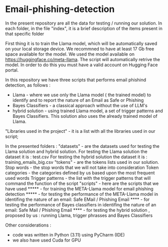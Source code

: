# Email-phishing-detection
In the present repository are all the data for testing / running our solution.
In each folder, in the file "index", it is a brief description of the items present
in that specific folder

First thing it is to train the Llama model, which will be automatically saved on your local storage device.
We recommned to have at least 17 Gb free space available for the model. We used the model available on 
https://huggingface.co/meta-llama. The script will automatically retrive the model. In order to do this you must have
a valid account on Hugging Face portal.
 
In this repository we have three scripts that performs email phishind detection, as follows :
* Llama - where we use only the Llama model ( the trained model) to identify and to report the nature of an Email as
Safe or Phishing
* Bayes Classifiers - a classical approach without the use of LLM's
* hybrid solution - using trained Llama model, a set of trigger patterns and Bayes Classifiers. This solution also
uses the already trained model of Llama.


"Libraries used in the project" - it is a list with all the libraries used in our script;

In the presented folders : 
    "datasets" - are the datasets used for testing the Llama solution and hybrid solution.
                 For testing the Llama solution the dataset it is : test.csv
                 For testing the hybrid solution the dataset it is : training_emails_big.csv
    "tokens" - are the tokens lists used in our solution.
                Stop words - the stop words that we will not take into consideration
                Token categories - the categories defined by us based upon the most frequent used words
                Trigger patterns - the list with the trigger patterns that will command the function of the script
    "scripts" - here are the scripts that we have used
               ***** - for training the META-Llama model for email phishing detection
               ***** - for testing the performance of the META-Llama model in identifing the nature of an email:
               Safe EMail / Phishing Email
               **** - for testing the performance of Bayes classifiers in identifing the nature of an email:
               Safe Mail / Phishing Email
               **** - for testing the hybrid solution , proposed by us : running Llama, trigger phrasses and Bayes
               Classifiers
               
   
Other considerations : 
* code was written in Python (3.11) using PyCharm (IDE)
* we also have used Cuda for GPU


